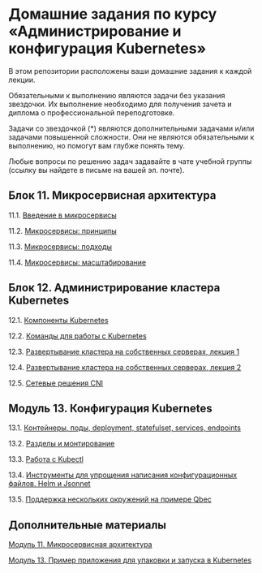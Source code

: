 # Домашние задания по курсу «Администрирование и конфигурация Kubernetes»

В этом репозитории расположены ваши домашние задания к каждой лекции. 

Обязательными к выполнению являются задачи без указания звездочки. Их выполнение необходимо для получения зачета и диплома о профессиональной переподготовке.

Задачи со звездочкой (*) являются дополнительными задачами и/или задачами повышенной сложности. Они не являются обязательными к выполнению, но помогут вам глубже понять тему.

Любые вопросы по решению задач задавайте в чате учебной группы (ссылку вы найдете в письме на вашей эл. почте).

## Блок 11. Микросервисная архитектура

11.1. [Введение в микросервисы](./11-microservices-01-intro.md)

11.2. [Микросервисы: принципы](./11-microservices-02-principles.md)

11.3. [Микросервисы: подходы](./11-microservices-03-approaches.md)

11.4. [Микросервисы: масштабирование](./11-microservices-04-scaling.md)


## Блок 12. Администрирование кластера Kubernetes

12.1. [Компоненты Kubernetes](./12-kubernetes-01-intro.md)

12.2. [Команды для работы с Kubernetes](./12-kubernetes-02-commands.md)

12.3. [Развертывание кластера на собственных серверах, лекция 1](./12-kubernetes-03-install-part-1.md)

12.4. [Развертывание кластера на собственных серверах, лекция 2](./12-kubernetes-04-install-part-2.md)

12.5. [Сетевые решения CNI](./12-kubernetes-05-cni.md)


## Модуль 13. Конфигурация Kubernetes	

13.1. [Контейнеры, поды, deployment, statefulset, services, endpoints](./13-kubernetes-config-01-objects.md)

13.2. [Разделы и монтирование](./13-kubernetes-config-02-mounts.md)

13.3. [Работа c Kubectl](./13-kubernetes-config-03-kubectl.md)

13.4. [Инструменты для упрощения написания конфигурационных файлов. Helm и Jsonnet](./13-kubernetes-config-04-helm.md)

13.5. [Поддержка нескольких окружений на примере Qbec](./13-kubernetes-config-05-qbec.md)


## Дополнительные материалы

[Модуль 11. Микросервисная архитектура](./11-microservices-02-principles/readme.md)

[Модуль 13. Пример приложения для упаковки и запуска в Kubernetes](./13-kubernetes-config/README.md)
